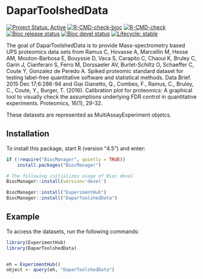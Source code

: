 
# DaparToolshedData

<!-- badges: start -->
[![Project Status: Active](https://www.repostatus.org/badges/latest/active.svg)](https://www.repostatus.org/#active)
[![R-CMD-check-bioc](https://github.com/edyp-lab/DaparToolshedData/workflows/R-CMD-check-bioc/badge.svg)](https://github.com/edyp-lab/DaparToolshedData/actions?query=workflow%3AR-CMD-check-bioc)
[![R-CMD-check](https://github.com/edyp-lab/DaparToolshedData/actions/workflows/R-CMD-check.yaml/badge.svg)](https://github.com/edyp-lab/DaparToolshedData/actions/workflows/R-CMD-check.yaml)
[![Bioc release status](http://www.bioconductor.org/shields/build/release/bioc/DaparToolshedData.svg)](https://bioconductor.org/checkResults/release/bioc-LATEST/DaparToolshedData)
[![Bioc devel status](http://www.bioconductor.org/shields/build/devel/bioc/DaparToolshedData.svg)](https://bioconductor.org/checkResults/devel/bioc-LATEST/DaparToolshedData)
[![Lifecycle: stable](https://img.shields.io/badge/lifecycle-stable-brightgreen.svg)](https://lifecycle.r-lib.org/articles/stages.html#stable)
<!-- badges: end -->

The goal of DaparToolshedData is to provide Mass-spectrometry based UPS 
proteomics data sets from Ramus C, Hovasse A, Marcellin M, Hesse AM, 
Mouton-Barbosa E, Bouyssie D, Vaca S, Carapito C, Chaoui K, Bruley C, Garin J, 
Cianferani S, Ferro M, Dorssaeler AV, Burlet-Schiltz O, Schaeffer C, Coute Y, 
Gonzalez de Peredo A. Spiked proteomic standard dataset for testing label-free 
quantitative software and statistical methods. Data Brief. 2015 Dec 17;6:286-94 
and Giai Gianetto, Q., Combes, F., Ramus, C., Bruley, C., Coute, Y., Burger, 
T. (2016). Calibration plot for proteomics: A graphical tool to visually check 
the assumptions underlying FDR control in quantitative experiments. Proteomics, 
16(1), 29-32.

These datasets are represented as MultiAssayExperiment objetcs.

## Installation

To install this package, start R (version "4.5") and enter:

``` r
if (!require("BiocManager", quietly = TRUE))
    install.packages("BiocManager")

# The following initializes usage of Bioc devel
BiocManager::install(version='devel')

BiocManager::install("ExperimentHub")
BiocManager::install("DaparToolshedData")

```

## Example

To access the datasets, run the following commands:

``` r
library(ExperimentHub)
library(DaparToolshedData)


eh = ExperimentHub()
object <- query(eh, "DaparToolshedData")

```

